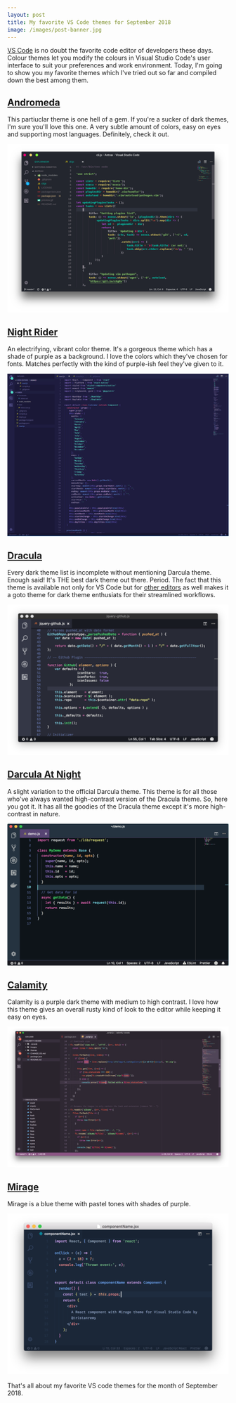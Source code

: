 ```yaml
---
layout: post
title: My favorite VS Code themes for September 2018
image: /images/post-banner.jpg
---
```


[VS Code](https://code.visualstudio.com) is no doubt the favorite code editor of developers these days. Colour themes let you modify the colours in Visual Studio Code's user interface to suit your preferences and work environment. Today, I'm going to show you my favorite themes which I've tried out so far and compiled down the best among them. 

## [Andromeda](https://marketplace.visualstudio.com/items?itemName=EliverLara.andromeda)

This partiuclar theme is one hell of a gem. If you're a sucker of dark themes, I'm sure you'll love this one. A very subtle amount of colors, easy on eyes and supporting most languages. Definitely, check it out.

![](/images/andromeda.png)

## [Night Rider](https://marketplace.visualstudio.com/items?itemName=kyleerickson.night-rider)

An electrifying, vibrant color theme. It's a gorgeous theme which has a shade of purple as a background. I love the colors which they've chosen for fonts. Matches perfectly with the kind of purple-ish feel they've given to it.

![](/images/nightrider.png)

## [Dracula](https://marketplace.visualstudio.com/items?itemName=dracula-theme.theme-dracula)

Every dark theme list is incomplete without mentioning Darcula theme. Enough said! It's THE best dark theme out there. Period. The fact that this theme is available not only for VS Code but for [other editors](https://draculatheme.com) as well makes it a goto theme for dark theme enthusiats for their streamlined workflows.

![](/images/dracula.png)

## [Darcula At Night](https://marketplace.visualstudio.com/items?itemName=bceskavich.theme-dracula-at-night)

A slight variation to the official Darcula theme. This theme is for all those who've always wanted high-contrast version of the Dracula theme. So, here you got it. It has all the goodies of the Dracula theme except it's more high-contrast in nature.

![](/images/dracula-night.png)

## [Calamity](https://marketplace.visualstudio.com/items?itemName=Pustur.calamity-vscode)

Calamity is a purple dark theme with medium to high contrast. I love how this theme gives an overall rusty kind of look to the editor while keeping it easy on eyes.

![](/images/calamity.png)

## [Mirage](https://marketplace.visualstudio.com/items?itemName=tristanremy.mirage)

Mirage is a blue theme with pastel tones with shades of purple. 

![](/images/mirage.png)

That's all about my favorite VS code themes for the month of September 2018.
